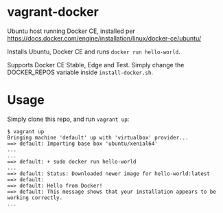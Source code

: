 # vagrant-docker
Ubuntu host running Docker CE, installed per https://docs.docker.com/engine/installation/linux/docker-ce/ubuntu/

Installs Ubuntu, Docker CE and runs `docker run hello-world`.

Supports Docker CE Stable, Edge and Test. Simply change the DOCKER_REPOS variable inside `install-docker.sh`.

# Usage

Simply clone this repo, and run `vagrant up`:

```
$ vagrant up
Bringing machine 'default' up with 'virtualbox' provider...
==> default: Importing base box 'ubuntu/xenial64'
...
...
==> default: + sudo docker run hello-world
...
==> default: Status: Downloaded newer image for hello-world:latest
==> default: 
==> default: Hello from Docker!
==> default: This message shows that your installation appears to be working correctly.
...
```
